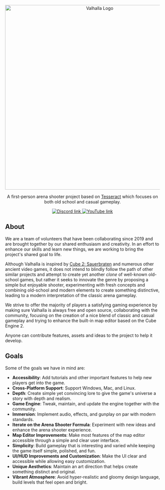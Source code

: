 <p align="center">
  <img width="600" src="https://dl.dropboxusercontent.com/s/jld3nn81hag8w8g/logo_ol640x160.png?dl=0" alt="Valhalla Logo">
</p>

<p align="center">
  A first-person arena shooter project based on <a href="http://tesseract.gg/">Tesseract</a> which focuses on both old school and casual gameplay.
</p>

<p align="center">
  <a href="https://discord.gg/qFMAde5WQP">
    <img src="https://img.shields.io/badge/Discord-blue?style=for-the-badge&logo=discord&logoColor=white" alt="Discord link"/>
  </a>
  <a href="https://www.youtube.com/channel/UCjAPRHO03EqzBtTbcHXEbBw">
    <img src="https://img.shields.io/badge/YouTube-red?style=for-the-badge&logo=youtube&logoColor=white" alt="YouTube link"/>
  </a>
</p>

## About
We are a team of volunteers that have been collaborating since 2019 and are brought together by our shared enthusiasm and creativity.
In an effort to enhance our skills and learn new things, we are working to bring the project's shared goal to life.

Although Valhalla is inspired by [Cube 2: Sauerbraten](http://sauerbraten.org) and numerous other ancient video games, it does not intend to blindly follow the path of other similar projects and attempt to create yet another *clone* of well-known old-school games, but rather it seeks to innovate the genre by proposing a simple but enjoyable shooter, experimenting with fresh concepts and combining old-school and modern elements to create something distinctive, leading to a modern interpretation of the classic arena gameplay.

We strive to offer the majority of players a satisfying gaming experience by making sure Valhalla is always free and open source, collaborating with the community, focusing on the creation of a nice blend of classic and casual gameplay and trying to enhance the built-in map editor based on the Cube Engine 2.

Anyone can contribute features, assets and ideas to the project to help it develop.

## Goals
Some of the goals we have in mind are:
- **Accessibility**: Add tutorials and other important features to help new players get into the game.
- **Cross-Platform Support**: Support Windows, Mac, and Linux.
- **Depth**: Create simple yet convincing lore to give the game's universe a story with depth and realism.
- **Game Engine**: Tweak, maintain, and update the engine together with the community.
- **Immersion**: Implement audio, effects, and gunplay on par with modern standards.
- **Iterate on the Arena Shooter Formula**: Experiment with new ideas and enhance the arena shooter experience.
- **Map Editor Improvements**: Make most features of the map editor accessible through a simple and clear user interface.
- **Simplicity**: Build gameplay that is interesting and varied while keeping the game itself simple, polished, and fun.
- **UI/HUD Improvements and Customization**: Make the UI clear and accessible while allowing easy customization.
- **Unique Aesthetics**: Maintain an art direction that helps create something distinct and original.
- **Vibrant Atmosphere**: Avoid hyper-realistic and gloomy design language, build levels that feel open and bright.
